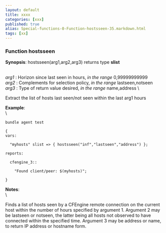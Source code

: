 ```yaml
---
layout: default
title: xxxx
categories: [xxx]
published: true
alias: Special-functions-0-Function-hostsseen-35.markdown.html
tags: [xx]
---
```


### Function hostsseen

**Synopsis**: hostsseen(arg1,arg2,arg3) returns type **slist**

\
 *arg1* : Horizon since last seen in hours, *in the range* 0,99999999999
\
 *arg2* : Complements for selection policy, *in the range*
lastseen,notseen \
 *arg3* : Type of return value desired, *in the range* name,address \

Extract the list of hosts last seen/not seen within the last arg1 hours

**Example**:\
 \

    bundle agent test

    {
    vars:

      "myhosts" slist => { hostsseen("inf","lastseen","address") };

    reports:

      cfengine_3::

        "Found client/peer: $(myhosts)";

    }

**Notes**:\
 \

Finds a list of hosts seen by a CFEngine remote connection on the
current host within the number of hours specified by argument 1.
Argument 2 may be lastseen or notseen, the latter being all hosts not
observed to have connected within the specified time. Argument 3 may be
address or name, to return IP address or hostname form.
